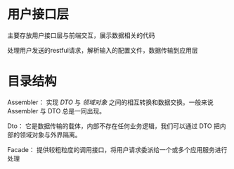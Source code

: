 # 用户接口层
主要存放用户接口层与前端交互，展示数据相关的代码

处理用户发送的restful请求，解析输入的配置文件，数据传输到应用层
# 目录结构
Assembler： 实现 *DTO* 与 *领域对象* 之间的相互转换和数据交换。一般来说 Assembler 与 DTO 总是一同出现。

Dto： 它是数据传输的载体，内部不存在任何业务逻辑，我们可以通过 DTO 把内部的领域对象与外界隔离。

Facade： 提供较粗粒度的调用接口，将用户请求委派给一个或多个应用服务进行处理